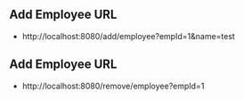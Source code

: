 ## Add Employee URL
* http://localhost:8080/add/employee?empId=1&name=test

## Add Employee URL
* http://localhost:8080/remove/employee?empId=1